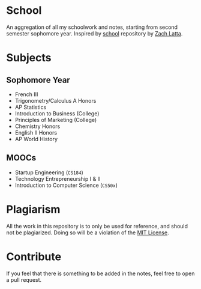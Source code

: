 # School

An aggregation of all my schoolwork and notes, starting from second semester sophomore year. Inspired by [school](http://github.com/zachlatta/school) repository by [Zach Latta](http://github.com/zachlatta).

# Subjects

## Sophomore Year

* French III
* Trigonometry/Calculus A Honors
* AP Statistics
* Introduction to Business (College)
* Principles of Marketing (College)
* Chemistry Honors
* English II Honors
* AP World History

## MOOCs

* Startup Engineering (```CS184```)
* Technology Entrepreneurship I & II
* Introduction to Computer Science (```CS50x```)


# Plagiarism

All the work in this repository is to only be used for reference, and should not be plagiarized. Doing so will be a violation of the [MIT License](LICENSE).


# Contribute

If you feel that there is something to be added in the notes, feel free to open a pull request.
